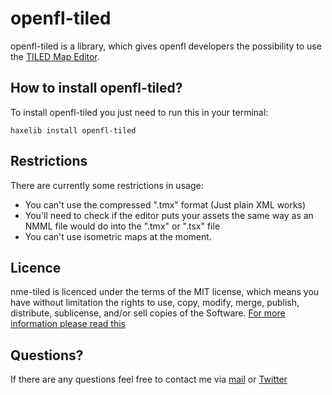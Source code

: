 openfl-tiled
=========

openfl-tiled is a library, which gives openfl developers the possibility to use the [TILED Map Editor](http://www.mapeditor.org/).

How to install openfl-tiled?
--------------------------

To install openfl-tiled you just need to run this in your terminal:
	
	haxelib install openfl-tiled
	

Restrictions
-----------------

There are currently some restrictions in usage:

- You can't use the compressed ".tmx" format (Just plain XML works)
- You'll need to check if the editor puts your assets the same way as an NMML file would do into the ".tmx" or ".tsx" file
- You can't use isometric maps at the moment.

Licence
----------------

nme-tiled is licenced under the terms of the MIT license, which means you have without limitation the rights to use, copy, modify, merge, publish, distribute, sublicense, and/or sell copies of the Software. [For more information please read this](http://opensource.org/licenses/MIT)

Questions?
-----------------

If there are any questions feel free to contact me via [mail](mailto:ikasoki@gmail.com) or [Twitter](https://twitter.com/Kasoki)

